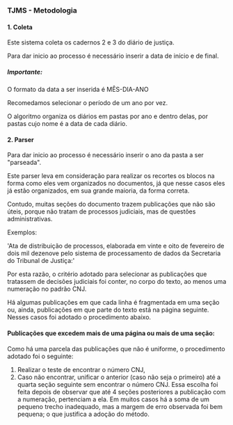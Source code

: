 ### TJMS - Metodologia

#### 1. Coleta

Este sistema coleta os cadernos 2 e 3 do diário de justiça.

Para dar inicio ao processo é necessário inserir a data de início e de final.

##### Importante:

O formato da data a ser inserida é MÊS-DIA-ANO

Recomedamos selecionar o período de um ano por vez.

O algoritmo organiza os diários em pastas por ano e dentro delas, por pastas cujo nome é a data de cada diário.

#### 2. Parser


Para dar inicio ao processo é necessário inserir o ano da pasta a ser "parseada".

Este parser leva em consideração para realizar os recortes os blocos na forma como eles vem organizados no documentos,
já que nesse casos eles já estão organizados, em sua grande maioria, da forma correta.


Contudo, muitas seções do documento trazem publicações que não são úteis, porque não tratam de processos judiciais, mas de questões administrativas.

Exemplos:


'Ata de distribuição de processos, elaborada em vinte e oito de fevereiro de dois mil dezenove pelo sistema de processamento  de dados da Secretaria do Tribunal de Justiça:'



Por esta razão, o critério adotado para selecionar as publicações que tratassem de decisões judiciais foi conter, no corpo do texto, ao menos uma numeração no padrão CNJ.

Há algumas publicações em que cada linha é fragmentada em uma seção ou, ainda, publicações em que parte do texto está na página seguinte. Nesses casos foi adotado o procedimento abaixo.


#### Publicações que excedem mais de uma página ou mais de uma seção:

Como há uma parcela das publicações que não é uniforme, o procedimento adotado foi o seguinte:
1. Realizar o teste de encontrar o número CNJ, 
2. Caso não encontrar, unificar o anterior (caso não seja o primeiro) até a quarta seção seguinte sem encontrar o número CNJ.
	Essa escolha foi feita depois de observar que até 4 seções posteriores a publicação com a numeração, pertenciam a ela.
	Em muitos casos há a soma de um pequeno trecho inadequado, mas a margem de erro observada foi bem pequena; o que justifica a adoção do método.





